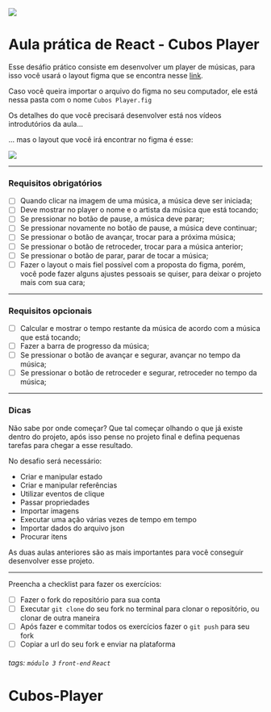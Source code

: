 ![](https://i.imgur.com/xG74tOh.png)

# Aula prática de React - Cubos Player

Esse desáfio prático consiste em desenvolver um player de músicas, para isso você usará o layout figma que se encontra nesse [link](https://www.figma.com/file/2RRh9uG0Mjj6p4p6ekVnNp/Cubos-Player?node-id=0%3A1).

Caso você queira importar o arquivo do figma no seu computador, ele está nessa pasta com o nome `Cubos Player.fig`

Os detalhes do que você precisará desenvolver está nos vídeos introdutórios da aula...

... mas o layout que você irá encontrar no figma é esse:

![](https://i.imgur.com/kU1nrcS.png)

---

### Requisitos obrigatórios

- [ ] Quando clicar na imagem de uma música, a música deve ser iniciada;
- [ ] Deve mostrar no player o nome e o artista da música que está tocando;
- [ ] Se pressionar no botão de pause, a música deve parar;
- [ ] Se pressionar novamente no botão de pause, a música deve continuar;
- [ ] Se pressionar o botão de avançar, trocar para a próxima música;
- [ ] Se pressionar o botão de retroceder, trocar para a música anterior;
- [ ] Se pressionar o botão de parar, parar de tocar a música;
- [ ] Fazer o layout o mais fiel possível com a proposta do figma, porém, você pode fazer alguns ajustes pessoais se quiser, para deixar o projeto mais com sua cara;

---

### Requisitos opcionais

- [ ] Calcular e mostrar o tempo restante da música de acordo com a música que está tocando;
- [ ] Fazer a barra de progresso da música;
- [ ] Se pressionar o botão de avançar e segurar, avançar no tempo da música;
- [ ] Se pressionar o botão de retroceder e segurar, retroceder no tempo da música;

---

### Dicas

Não sabe por onde começar? Que tal começar olhando o que já existe dentro do projeto, após isso pense no projeto final e defina pequenas tarefas para chegar a esse resultado.

No desafio será necessário:

- Criar e manipular estado
- Criar e manipular referências
- Utilizar eventos de clique
- Passar propriedades
- Importar imagens
- Executar uma ação várias vezes de tempo em tempo
- Importar dados do arquivo json
- Procurar itens

As duas aulas anteriores são as mais importantes para você conseguir desenvolver esse projeto.

---

Preencha a checklist para fazer os exercícios:

- [ ] Fazer o fork do repositório para sua conta
- [ ] Executar `git clone` do seu fork no terminal para clonar o repositório, ou clonar de outra maneira
- [ ] Após fazer e commitar todos os exercícios fazer o `git push` para seu fork
- [ ] Copiar a url do seu fork e enviar na plataforma

###### tags: `módulo 3` `front-end` `React`
# Cubos-Player
